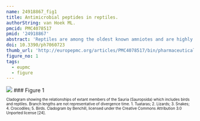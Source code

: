 ```yaml
---
name: 24918867_fig1
title: Antimicrobial peptides in reptiles.
authorString: van Hoek ML.
pmcid: PMC4078517
pmid: '24918867'
abstract: 'Reptiles are among the oldest known amniotes and are highly diverse in their morphology and ecological niches. These animals have an evolutionarily ancient innate-immune system that is of great interest to scientists trying to identify new and useful antimicrobial peptides. Significant work in the last decade in the fields of biochemistry, proteomics and genomics has begun to reveal the complexity of reptilian antimicrobial peptides. Here, the current knowledge about antimicrobial peptides in reptiles is reviewed, with specific examples in each of the four orders: Testudines (turtles and tortosises), Sphenodontia (tuataras), Squamata (snakes and lizards), and Crocodilia (crocodilans). Examples are presented of the major classes of antimicrobial peptides expressed by reptiles including defensins, cathelicidins, liver-expressed peptides (hepcidin and LEAP-2), lysozyme, crotamine, and others. Some of these peptides have been identified and tested for their antibacterial or antiviral activity; others are only predicted as possible genes from genomic sequencing. Bioinformatic analysis of the reptile genomes is presented, revealing many predicted candidate antimicrobial peptides genes across this diverse class. The study of how these ancient creatures use antimicrobial peptides within their innate immune systems may reveal new understandings of our mammalian innate immune system and may also provide new and powerful antimicrobial peptides as scaffolds for potential therapeutic development.'
doi: 10.3390/ph7060723
thumb_url: 'http://europepmc.org/articles/PMC4078517/bin/pharmaceuticals-07-00723-g001.gif'
figure_no: 1
tags:
  - eupmc
  - figure
---
```

<img src='http://europepmc.org/articles/PMC4078517/bin/pharmaceuticals-07-00723-g001.jpg' style='max-height: 300px'>
### Figure 1
<p style='font-size: 10px;'>Cladogram showing the relationships of extant members of the Sauria (Sauropsida) which includes birds and reptiles. Branch lengths are not representative of divergence time. 1. Tuataras; 2. Lizards; 3. Snakes; 4. Crocodiles; 5. Birds. Cladogram by Benchill, licensed under the Creative Commons Attribution 3.0 Unported license [<xref rid="B24-pharmaceuticals-07-00723" ref-type="bibr">24</xref>].</p>